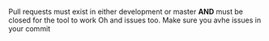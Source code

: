 Pull requests must exist in either development or master **AND** must be closed for the tool to work
Oh and issues too. Make sure you avhe issues in your commit
